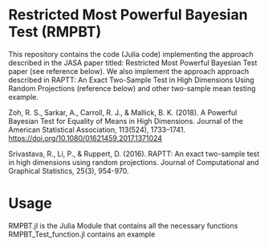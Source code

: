 # Restricted Most Powerful Bayesian Test (RMPBT)

This repository contains the code (Julia code) implementing the approach described in the JASA paper titled: Restricted Most Powerful Bayesian Test paper (see reference below). We also implement the approach approach described in RAPTT: An Exact Two-Sample Test in High Dimensions Using Random Projections (reference below) and other two-sample mean testing example.

Zoh, R. S., Sarkar, A., Carroll, R. J., & Mallick, B. K. (2018). A Powerful Bayesian Test for Equality of Means in High Dimensions. Journal of the American Statistical Association, 113(524), 1733–1741. https://doi.org/10.1080/01621459.2017.1371024

Srivastava, R., Li, P., & Ruppert, D. (2016). RAPTT: An exact two-sample test in high dimensions using random projections. Journal of Computational and Graphical Statistics, 25(3), 954-970.


# Usage
RMPBT.jl is the  Julia Module that contains all the necessary functions
RMPBT_Test_function.jl contains an example 
